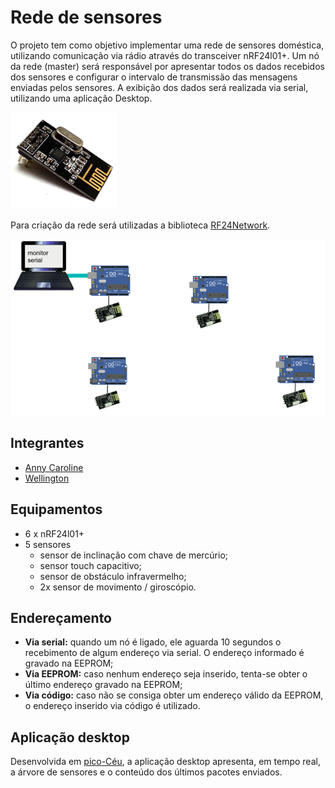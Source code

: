 # Rede de sensores

O projeto tem como objetivo implementar uma rede de sensores doméstica, utilizando comunicação via rádio através do transceiver nRF24l01+. Um nó da rede (master) será responsável por apresentar todos os dados recebidos dos sensores e configurar o intervalo de transmissão das mensagens enviadas pelos sensores. A exibição dos dados será realizada via serial, utilizando uma aplicação Desktop.

<img src="imgs/nRF24l01Plus.jpg" width="170"/> 

Para criação da rede será utilizadas a biblioteca [RF24Network](https://tmrh20.github.io/RF24Network/).

<img src="imgs/diagrama.gif"/>

## Integrantes
- [Anny Caroline](https://github.com/AnnyCaroline/)
- [Wellington](https://github.com/wellington34226)

## Equipamentos
- 6 x nRF24l01+
- 5 sensores
  - sensor de inclinação com chave de mercúrio;
  - sensor touch capacitivo;
  - sensor de obstáculo infravermelho;
  - 2x sensor de movimento / giroscópio.

## Endereçamento
- **Via serial:** quando um nó é ligado, ele aguarda 10 segundos o recebimento de algum endereço via serial. O endereço informado é gravado na EEPROM;
- **Via EEPROM:** caso nenhum endereço seja inserido, tenta-se obter o último endereço gravado na EEPROM;
- **Via código:** caso não se consiga obter um endereço válido da EEPROM, o endereço inserido via código é utilizado.

## Aplicação desktop
Desenvolvida em [pico-Céu](https://github.com/ceu-lang/pico-ceu), a aplicação desktop apresenta, em tempo real, a árvore de sensores e o conteúdo dos últimos pacotes enviados.



